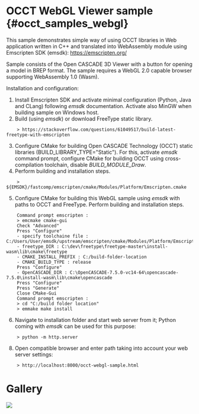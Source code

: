 OCCT WebGL Viewer sample {#occt_samples_webgl}
================== 

This sample demonstrates simple way of using OCCT libraries in Web application written in C++ and translated into WebAssembly module using Emscripten SDK (emsdk):
https://emscripten.org/

Sample consists of the Open CASCADE 3D Viewer with a button for opening a model in BREP format.
The sample requires a WebGL 2.0 capable browser supporting WebAssembly 1.0 (Wasm).

Installation and configuration:
 1. Install Emscripten SDK and activate minimal configuration (Python, Java and CLang) following *emsdk* documentation. Activate also MinGW when building sample on Windows host.
 2. Build (using *emsdk*) or download FreeType static library.
~~~~~
    > https://stackoverflow.com/questions/61049517/build-latest-freetype-with-emscripten
~~~~~
 3. Configure CMake for building Open CASCADE Technology (OCCT) static libraries (BUILD_LIBRARY_TYPE="Static").
    For this, activate *emsdk* command prompt, configure CMake for building OCCT using cross-compilation toolchain, disable *BUILD_MODULE_Draw*. 
 4. Perform building and installation steps.
~~~~~
    > ${EMSDK}/fastcomp/emscripten/cmake/Modules/Platform/Emscripten.cmake
~~~~~
 5. Configure CMake for building this WebGL sample using *emsdk* with paths to OCCT and FreeType. Perform building and installation steps.
~~~~~
    Command prompt emscripten :
    > emcmake cmake-gui
    Check "Advanced"
    Press "Configure"
    - specify toolchaine file : C:/Users/User/emsdk/upstream/emscripten/cmake/Modules/Platform/Emscripten.cmake
    - freetype_DIR : C:\dev\freetype\freetype-master\install-wasm\lib\cmake\freetype
    - CMAKE_INSTALL_PREFIX : C:/build-folder-location
    - CMAKE_BUILD_TYPE : release
    Press "Configure"
    - OpenCASCADE_DIR : C:\OpenCASCADE-7.5.0-vc14-64\opencascade-7.5.0\install-wasm\lib\cmake\opencascade
    Press "Configure"
    Press "Generate"
    Close CMake-Gui
    Command prompt emscripten :
    > cd "C:/build folder location"
    > emmake make install
~~~~~
 6. Navigate to installation folder and start web server from it; Python coming with *emsdk* can be used for this purpose:
~~~~~
    > python -m http.server
~~~~~
 8. Open compatible browser and enter path taking into account your web server settings:
~~~~~
    > http://localhost:8000/occt-webgl-sample.html
~~~~~

# Gallery

<img src="doc/GifOCCTGITHUB.gif"/>
